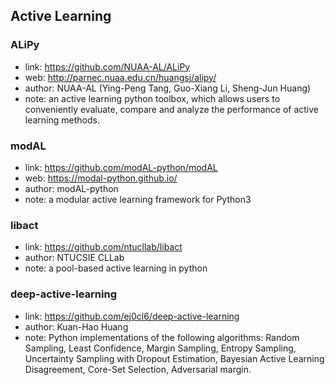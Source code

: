 ## **Active Learning**

### ALiPy
  * link: https://github.com/NUAA-AL/ALiPy
  * web: http://parnec.nuaa.edu.cn/huangsj/alipy/
  * author: NUAA-AL (Ying-Peng Tang, Guo-Xiang Li, Sheng-Jun Huang)
  * note: an active learning python toolbox, which allows users to conveniently evaluate, compare and analyze the performance of active learning methods.

### modAL
  * link: https://github.com/modAL-python/modAL
  * web: https://modal-python.github.io/
  * author: modAL-python
  * note: a modular active learning framework for Python3

### libact
  * link: https://github.com/ntucllab/libact
  * author: NTUCSIE CLLab
  * note: a pool-based active learning in python

### deep-active-learning
  * link: https://github.com/ej0cl6/deep-active-learning
  * author: Kuan-Hao Huang 
  * note: Python implementations of the following algorithms: Random Sampling, Least Confidence, Margin Sampling, Entropy Sampling, Uncertainty Sampling with Dropout Estimation, Bayesian Active Learning Disagreement, Core-Set Selection, Adversarial margin.
